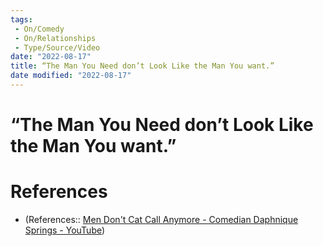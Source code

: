 ```yaml
---
tags:
 - On/Comedy
 - On/Relationships
 - Type/Source/Video
date: "2022-08-17"
title: “The Man You Need don’t Look Like the Man You want.”
date modified: "2022-08-17"
---
```


# “The Man You Need don’t Look Like the Man You want.”

# References
- (References:: [Men Don't Cat Call Anymore - Comedian Daphnique Springs - YouTube](https://www.youtube.com/watch?v=DkJCA89jByQ))
